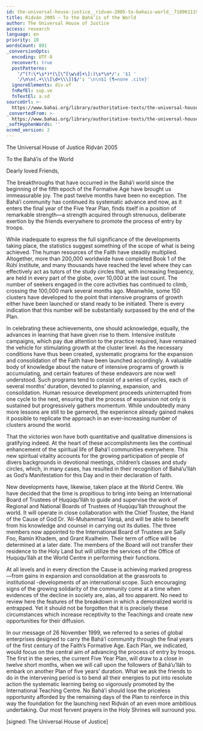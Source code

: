 ```yaml
---
id: the-universal-house-justice__ridvan-2005-to-bahais-world__718961119__en
title: Riḍván 2005 – To the Bahá’ís of the World
author: The Universal House of Justice
access: research
language: en
priority: 10
wordsCount: 891
_conversionOpts:
  encoding: UTF-8
  reconvert: true
  postPatterns:
    '/^(?:\*\s*)*(\[\^[\w\d]+\]:)\s*\n*/': '$1 '
    '/\n\n(.+\\\[\d+\\\])$/': '\n\n$1 {¶=none .cite}'
  ignoreElements: div.of
  fnRefEl: sup.ve
  fnTextEl: a.sd
sourceUrl: >-
  https://www.bahai.org/library/authoritative-texts/the-universal-house-of-justice/messages/20050421_001/20050421_001.xhtml
_convertedFrom: >-
  https://www.bahai.org/library/authoritative-texts/the-universal-house-of-justice/messages/20050421_001/20050421_001.xhtml
_softHyphenWords: ''
ocnmd_version: 2
---
```

The Universal House of Justice
Riḍván 2005

To the Bahá’ís of the World

Dearly loved Friends,

The breakthroughs that have occurred in the Bahá’í world since the beginning of the fifth epoch of the Formative Age have brought us immeasurable joy. The past twelve months have been no exception. The Bahá’í community has continued its systematic advance and now, as it enters the final year of the Five Year Plan, finds itself in a position of remarkable strength—a strength acquired through strenuous, deliberate exertion by the friends everywhere to promote the process of entry by troops.

While inadequate to express the full significance of the developments taking place, the statistics suggest something of the scope of what is being achieved. The human resources of the Faith have steadily multiplied. Altogether, more than 200,000 worldwide have completed Book 1 of the Rúḥí Institute, and many thousands have reached the level where they can effectively act as tutors of the study circles that, with increasing frequency, are held in every part of the globe, over 10,000 at the last count. The number of seekers engaged in the core activities has continued to climb, crossing the 100,000 mark several months ago. Meanwhile, some 150 clusters have developed to the point that intensive programs of growth either have been launched or stand ready to be initiated. There is every indication that this number will be substantially surpassed by the end of the Plan.

In celebrating these achievements, one should acknowledge, equally, the advances in learning that have given rise to them. Intensive institute campaigns, which pay due attention to the practice required, have remained the vehicle for stimulating growth at the cluster level. As the necessary conditions have thus been created, systematic programs for the expansion and consolidation of the Faith have been launched accordingly. A valuable body of knowledge about the nature of intensive programs of growth is accumulating, and certain features of these endeavors are now well understood. Such programs tend to consist of a series of cycles, each of several months’ duration, devoted to planning, expansion, and consolidation. Human resource development proceeds uninterrupted from one cycle to the next, ensuring that the process of expansion not only is sustained but progressively gathers momentum. While undoubtedly many more lessons are still to be garnered, the experience already gained makes it possible to replicate the approach in an ever-increasing number of clusters around the world.

That the victories won have both quantitative and qualitative dimensions is gratifying indeed. At the heart of these accomplishments lies the continual enhancement of the spiritual life of Bahá’í communities everywhere. This new spiritual vitality accounts for the growing participation of people of divers backgrounds in devotional meetings, children’s classes and study circles, which, in many cases, has resulted in their recognition of Bahá’u’lláh as God’s Manifestation for this Day and in their declaration of faith.

New developments have, likewise, taken place at the World Centre. We have decided that the time is propitious to bring into being an International Board of Trustees of Ḥuqúqu’lláh to guide and supervise the work of Regional and National Boards of Trustees of Ḥuqúqu’lláh throughout the world. It will operate in close collaboration with the Chief Trustee, the Hand of the Cause of God Dr. ‘Alí-Muḥammad Varqá, and will be able to benefit from his knowledge and counsel in carrying out its duties. The three members now appointed to the International Board of Trustees are Sally Foo, Ramin Khadem, and Grant Kvalheim. Their term of office will be determined at a later date. The members of the Board will not transfer their residence to the Holy Land but will utilize the services of the Office of Ḥuqúqu’lláh at the World Centre in performing their functions.

At all levels and in every direction the Cause is achieving marked progress—from gains in expansion and consolidation at the grassroots to institutional -developments of an international scope. Such encouraging signs of the growing solidarity of the community come at a time when evidences of the decline in society are, alas, all too apparent. No need to review here the features of the breakdown in which a demoralized world is entrapped. Yet it should not be forgotten that it is precisely these circumstances which increase receptivity to the Teachings and create new opportunities for their diffusion.

In our message of 26 November 1999, we referred to a series of global enterprises designed to carry the Bahá’í community through the final years of the first century of the Faith’s Formative Age. Each Plan, we indicated, would focus on the central aim of advancing the process of entry by troops. The first in the series, the current Five Year Plan, will draw to a close in twelve short months, when we will call upon the followers of Bahá’u’lláh to embark on another Plan of five years’ duration. What we ask the friends to do in the intervening period is to bend all their energies to put into resolute action the systematic learning being so vigorously promoted by the International Teaching Centre. No Bahá’í should lose the priceless opportunity afforded by the remaining days of the Plan to reinforce in this way the foundation for the launching next Riḍván of an even more ambitious undertaking. Our most fervent prayers in the Holy Shrines will surround you.

\[signed: The Universal House of Justice\]
